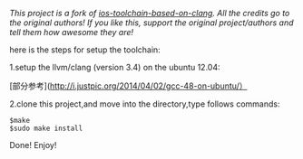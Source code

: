 *This project is a fork of [ios-toolchain-based-on-clang](http://code.google.com/p/ios-toolchain-based-on-clang-for-linux/). All the credits go to the original authors! If you like this, support the original project/authors and tell them how awesome they are!*

here is the steps for setup the toolchain:

1.setup the llvm/clang (version 3.4) on the ubuntu 12.04:

[部分参考](http://i.justpic.org/2014/04/02/gcc-48-on-ubuntu/）

2.clone this project,and move into the directory,type follows commands:

    $make
    $sudo make install

Done!
Enjoy!